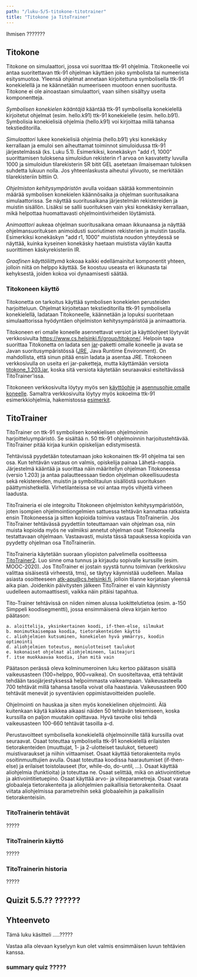 ```yaml
---
path: "/luku-5/5-titokone-titotrainer"
title: "Titokone ja TitoTrainer"
---
```


<div>
<lead>Ihmisen ???????</lead>
</div>

## Titokone
Titokone on simulaattori, jossa voi suorittaa ttk-91 ohjelmia. Titokoneelle voi antaa suoritettavan ttk-91 ohjelman käyttäen joko symbolista tai numeerista esitysmuotoa. Yleensä ohjelmat annetaan kirjoitettuna symbolisella ttk-91 konekielellä ja ne käännetään numeeriseen muotoon ennen suoritusta. Titokone ei ole ainoastaan simulaattori, vaan siihen sisältyy useita komponentteja.

_Symbolisen konekielen kääntäjä_ kääntää ttk-91 symbolisella konekielellä kirjoitetut ohjelmat (esim. hello.k91) ttk-91 konekielelle (esim. hello.b91). Symbolisia konekielisiä ohjelmia (hello.k91) voi kirjoittaa millä tahansa tekstieditorilla.

_Simulaattori_ lukee konekielisiä ohjelmia (hello.b91) yksi konekäsky kerrallaan ja emuloi sen aiheuttamat toiminnot simuloidussa ttk-91 järjestelmässä (ks. Luku 5.1). Esimerkiksi, konekäskyn "add&nbsp;r1,&nbsp;1000" suorittamisen tuloksena simuloidun rekisterin r1 arvoa on kasvatetty luvulla 1000 ja simuloidun tilarekisterin SR bitit GEL asetetaan ilmaisemaan tuloksen suhdetta lukuun nolla. Jos yhteenlaskusta aiheutui ylivuoto, se merkitään tilarekisteriin bittiin O.

_Ohjelmiston kehitysympäristön_ avulla voidaan säätää kommentoinnin määrää symbolisen konekielen käännösaika ja ohjelman suoritusaikana simulaattorissa. Se näyttää suoritusaikana järjestelmän rekistereiden ja muistin sisällön. Lisäksi se sallii suorituksen vain yksi konekäsky kerrallaan, mikä helpottaa huomattavasti ohjelmointivirheiden löytämistä.

_Animaattori_ aukeaa ohjelman suoritusaikana omaan ikkunaansa ja näyttää ohjelmansuorituksen animoidusti suoriutimen rekisterien ja muistin tasolla. Esimerkiksi konekäskyn "add&nbsp;r1,&nbsp;1000" muistista noudon yhteydessä se näyttää, kuinka kyseinen konekäsky haetaan muistista väylän kautta suorittimen käskyrekisteriin IR.

_Graafinen käyttöliittymä_ kokoaa kaikki edellämainitut komponentit yhteen, jolloin niitä on helppo käyttää. Se koostuu useasta eri ikkunasta tai kehyksestä, joiden kokoa voi dynaamisesti säätää.

### Titokoneen käyttö
Titokonetta on tarkoitus käyttää symbolisen konekielen perusteiden harjoitteluun. Ohjelmat kirjoitetaan tekstieditorilla ttk-91 symbolisella konekielellä, ladataan Titokoneelle, käännetään ja lopuksi suoritetaan simulaattorissa hyödyntäen ohjelmiston kehitysympäristöä ja animaattoria.

Titokoneen eri omalle koneelle asennettavat versiot ja käyttöohjeet löytyvät verkkosivulta https://www.cs.helsinki.fi/group/titokone/. Helpoin tapa suorittaa Titokonetta on ladata sen [jar](https://en.wikipedia.org/wiki/JAR_(file_format))-paketti omalle koneelle ja avata se Javan suoritusympäristössä ([JRE](https://en.wikipedia.org/wiki/JRE), Java Runtime Environment). On mahdollista, että sinun pitää ensin ladata ja asentaa JRE. Titokoneen verkkosivulla on useita eri jar-paketteja, mutta käyttämään versiota [titokone_1.203.jar](https://www.cs.helsinki.fi/group/titokone/distr/titokone-1.203.jar), koska sitä versiota käytetään seuraavaksi esiteltävässä TitoTrainer'issa.

Titokoneen verkkosivulta löytyy myös sen [käyttöohje](https://www.cs.helsinki.fi/group/titokone/v1.100/kayttoohje/manual_fi.html) ja [asennusohje omalle koneelle](https://www.cs.helsinki.fi/group/titokone/v1.100/INSTALL_fi.txt). Samaltra verkkosivulta löytyy myös kokoelma ttk-91 esimerkkiohjelmia, hakemistossa [esimerkit](https://www.cs.helsinki.fi/group/nodes/kurssit/tito/esimerkit/).

## TitoTrainer
TitoTrainer on ttk-91 symbolisen konekielisen ohjelmoinnin harjoitteluympäristö. Se sisältää n. 50 ttk-91 ohjelmoinnin harjoitustehtävää. TitoTrainer pitää kirjaa kunkin opiskelijan edistymisestä.

Tehtävissä pyydetään toteutamaan joko kokonainen ttk-91 ohjelma tai sen osa. Kun tehtävän vastaus on valmis, opiskelija painaa Lähetä-nappia. Järjestelmä kääntää ja suorittaa näin määritellyn ohjelman Titokoneessa (versio 1.203) ja antaa palautteessaan tiedon ohjelman oikeellisuudesta sekä rekistereiden, muistin ja symbolitaulun sisällöstä suorituksen päättymishetkellä. Virhetilanteissa se voi antaa myös vihjeitä virheen laadusta.

TitoTraineria ei ole integroitu Titokoneen ohjelmiston kehitysympäristöön, joten isompien ohjelmointiongelmien sattuessa tehtävän kannattaa ratkaista ensin Titokoneessa ja sitten kopioida toimiva vastaus TitoTraineriin. Jos TitoTrainer tehtävässä pyydettiin toteuttamaan vain ohjelman osa, niin muista kopioida myös ne valmiiksi annetut ohjelman osat Titokoneella testattavaan ohjelmaan. Vastaavasti, muista tässä tapauksessa kopioida van pyydetty ohjelman osa TitoTraineriin.

TitoTraineria käytetään suoraan yliopiston palvelimella osoitteessa [TitoTrainer2](http://titotrainer2.users.cs.helsinki.fi/). Luo sinne oma tunnus ja kirjaudu sopivalle kurssille (esim. MOOC-2020). Jos TitoTrainer ei jostain syystä tunnu toimivan (verkkosivu valittaa sisäisestä virheestä, tms), se täytyy käynnistää uudelleen.  Mailaa asiasta osoitteeseen atk-apu@cs.helsinki.fi, jolloin tilanne korjataan yleensä aika pian. Joidenkin päivitysten jälkeen TitoTrainer ei vain käynnisty uudelleen automaattisesti, vaikka näin pitäisi tapahtua.  

Tito-Trainer tehtävissä on niiden nimen alussa luokittelutietoa (esim. a-150 Simppeli koodisegmentti), jossa ensimmäisenä oleva kirjain kertoo päätason:

```
a. aloittelija, yksinkertainen koodi, if-then-else, silmukat 
b. monimutkaisempaa koodia, tietorakenteiden käyttö 
c. aliohjelmien kutsuminen, konekielen hyvä ymmärrys, koodin optimointi 
d. aliohjelmien toteutus, moniulotteiset taulukot 
e. kokonaiset ohjelmat aliohjelmineen, laiteajuri 
f. itse muokkaavaa koodia, ihan mitä vain 
```

Päätason perässä oleva kolminumeroinen luku kertoo päätason sisällä vaikeusasteen (100=helppo, 900=vaikea). On suositeltavaa, että tehtävät tehdään tasojärjestyksessä helpoimmasta vaikeampaan. Vaikeusasteella 700 tehtävät millä tahansa tasolla voivat olla haastavia. Vaikeusasteen 900 tehtävät menevät jo syventävien oppimistavoitteiden puolelle.

Ohjelmointi on hauskaa ja siten myös konekielinen ohjelmointi. Älä kuitenkaan käytä kaikkea aikaasi näiden 50 tehtävän tekemiseen, koska kurssilla on paljon muutakin opittavaa. Hyvä tavoite olisi tehdä vaikeusasteen 100-660 tehtävät tasoilla a-d.

Perustavoitteet symbolisella konekielellä ohjelmoinnille tällä kurssilla ovat seuraavat. Osaat toteuttaa symbolisella ttk-91 konekielellä erilaisten tietorakenteiden (muuttujat, 1- ja 2-ulotteiset taulukot, tietueet) muistivaraukset ja niihin viittaamiset. Osaat käyttää tietorakenteita myös osoitinmuuttujien avulla. Osaat toteuttaa koodissa haarautumiset (if-then-else) ja erilaiset toistolauseet (for, while-do, do-until, ...). Osaat käyttää aliohjelmia (funktioita) ja toteuttaa ne. Osaat selittää, mikä on aktivointitietue ja aktivointitietuepino. Osaat käyttää arvo- ja viiteparametreja. Osaat varata globaaleja tietorakenteita ja aliohjelmien paikallisia tietorakenteita. Osaat viitata aliohjelmissa parametreihin sekä globaaleihin ja paikallisiin tietorakenteisiin.

### TitoTrainerin tehtävät
?????

### TitoTrainerin käyttö
?????

### TitoTrainerin historia
?????

## Quizit 5.5.?? ??????

<!-- quiz 5.5.??? ????????????????? -->

<div><quiznator id="5caf0493fd9fd71425c6d6c6"></quiznator></div>


## Yhteenveto
Tämä luku käsitteli .....?????

Vastaa alla olevaan kyselyyn kun olet valmis ensimmäisen luvun tehtävien kanssa.

### summary quiz ?????

<div><quiznator id="5caf0493fd9fd71425c6d6c6"></quiznator></div>

